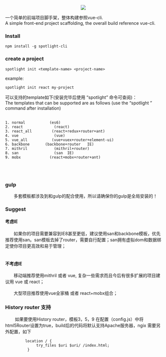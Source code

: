 <p align="center">
    <img src="https://github.com/yuminjustin/spotlight-cli/blob/master/static/sp_wihte.png">
</p>
一个简单的前端项目脚手架，整体构建参照vue-cli.  <br>
A simple front-end project scaffolding, the overall build reference vue-cli. <br>

### Install

    npm install -g spotlight-cli

### create a project

    spotlight init <template-name> <project-name>

example:

    spotlight init react my-project



可以支持的template如下(安装完毕后使用 “spotlight” 命令可查阅)：<br>
The templates that can be supported are as follows (use the “spotlight ” command after installation)<br><br>

    1. normal           (es6)  
    2. react              (react) 
    3. react_all         (react+redux+router+ant)
    4. vue                (vue)
    5. vue_all           (vue+vuex+router+element-ui) 
    6. backbone       (backbone+router   IE)
    7. mithril            (mithril+router)
    8. san                (san  IE)
    9. mobx             (react+mobx+router+ant)
    
    
<br><br>
### gulp
        多套模板都涉及到和gulp的配合使用，所以请确保你的gulp是全局安装的！

### Suggest
#### 考虑IE 
        如果你的项目需要兼容到IE8甚至更低，建议使用san和backbone模板，优先推荐使用san。san模板去掉了router，需要自行配置；san拥有虚拟dom和数据绑定使你项目更高效和易于管理；<br><br>
#### 不考虑IE
        移动端推荐使用mithril 或者 vue, 复杂一些需求而且今后有很多扩展的项目建议用 vue 或 react；<br><br>
        大型项目推荐使用vue全家桶 或者 react+mobx组合；

### History router 支持
         如果要使用History router，模板3，5，9 在配置（config.js）中将html5Router设置为true，build后的代码将默认支持Apache服务器，ngix 需要另外配置，如下
         
             location / {
                  try_files $uri $uri/ /index.html;
              }
